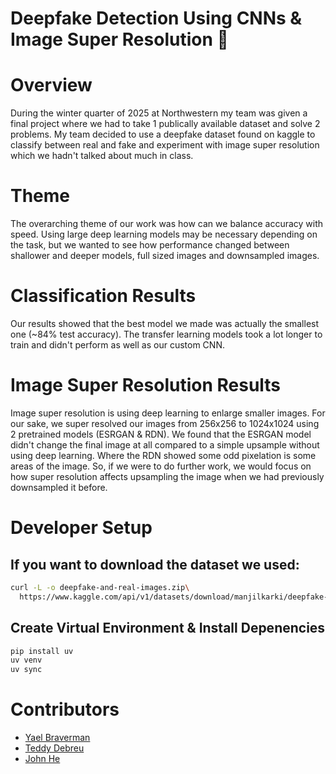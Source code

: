 # Deepfake Detection Using CNNs & Image Super Resolution :robot:


# Overview
During the winter quarter of 2025 at Northwestern my team was given a final project where we had to take 1 publically available dataset and solve 2 problems. My team decided to use a deepfake dataset found on kaggle to classify between real and fake and experiment with image super resolution which we hadn't talked about much in class.

# Theme

The overarching theme of our work was how can we balance accuracy with speed. Using large deep learning models may be necessary depending on the task, but we wanted to see how performance changed between shallower and deeper models, full sized images and downsampled images.

# Classification Results

Our results showed that the best model we made was actually the smallest one (~84% test accuracy). The transfer learning models took a lot longer to train and didn't perform as well as our custom CNN.

# Image Super Resolution Results

Image super resolution is using deep learning to enlarge smaller images. For our sake, we super resolved our images from 256x256 to 1024x1024 using 2 pretrained models (ESRGAN & RDN). We found that the ESRGAN model didn't change the final image at all compared to a simple upsample without using deep learning. Where the RDN showed some odd pixelation is some areas of the image. So, if we were to do further work, we would focus on how super resolution affects upsampling the image when we had previously downsampled it before. 

# Developer Setup

## If you want to download the dataset we used:
```bash
curl -L -o deepfake-and-real-images.zip\
  https://www.kaggle.com/api/v1/datasets/download/manjilkarki/deepfake-and-real-images
```

## Create Virtual Environment & Install Depenencies
```bash
pip install uv
uv venv
uv sync
```

# Contributors
- [Yael Braverman](https://github.com/ybraverman)
- [Teddy Debreu](https://github.com/tdebreu)
- [John He](https://github.com/reigningforest)